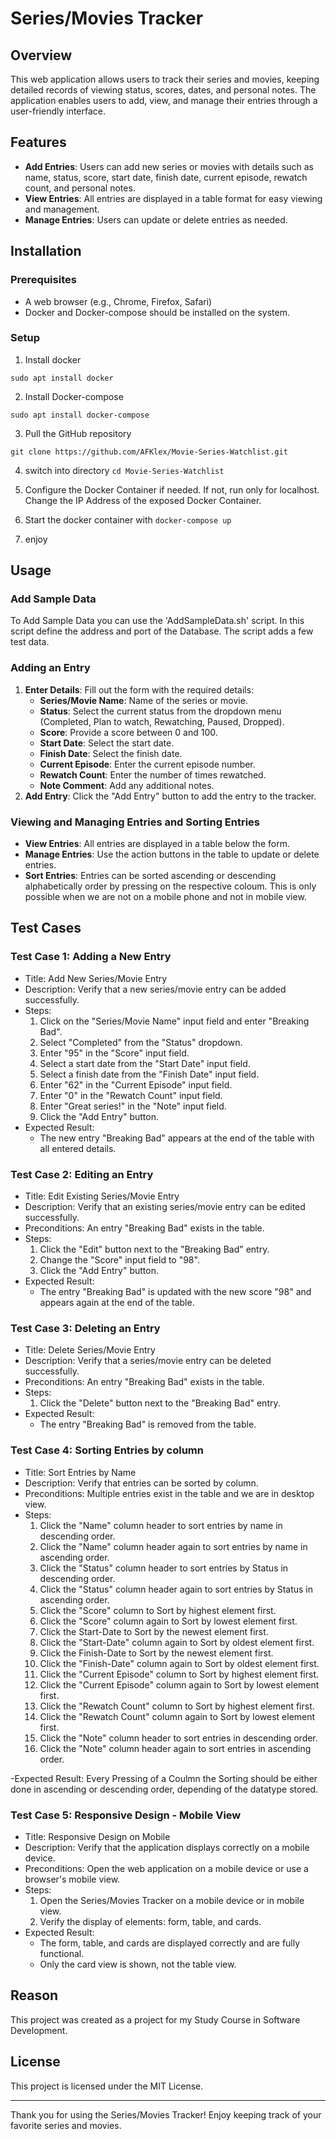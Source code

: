 # Series/Movies Tracker

## Overview
This web application allows users to track their series and movies, keeping detailed records of viewing status, scores, dates, and personal notes. The application enables users to add, view, and manage their entries through a user-friendly interface.

## Features

- **Add Entries**: Users can add new series or movies with details such as name, status, score, start date, finish date, current episode, rewatch count, and personal notes.
- **View Entries**: All entries are displayed in a table format for easy viewing and management.
- **Manage Entries**: Users can update or delete entries as needed.

## Installation

### Prerequisites

- A web browser (e.g., Chrome, Firefox, Safari)
- Docker and Docker-compose should be installed on the system. 

### Setup

1. Install docker 
```
sudo apt install docker
```

2. Install Docker-compose 
```
sudo apt install docker-compose 
```

3. Pull the GitHub repository 
```
git clone https://github.com/AFKlex/Movie-Series-Watchlist.git
```

4. switch into directory `cd Movie-Series-Watchlist` 
5. Configure the Docker Container if needed. If not, run only for localhost. Change the IP Address of the exposed Docker Container. 
6. Start the docker container with `docker-compose up`

7. enjoy

## Usage

### Add Sample Data 
To Add Sample Data you can use the 'AddSampleData.sh' script. In this script define the address and port of the Database. The script adds a few test data. 

### Adding an Entry

1. **Enter Details**: Fill out the form with the required details:
   - **Series/Movie Name**: Name of the series or movie.
   - **Status**: Select the current status from the dropdown menu (Completed, Plan to watch, Rewatching, Paused, Dropped).
   - **Score**: Provide a score between 0 and 100.
   - **Start Date**: Select the start date.
   - **Finish Date**:  Select the finish date.
   - **Current Episode**: Enter the current episode number.
   - **Rewatch Count**: Enter the number of times rewatched.
   - **Note Comment**: Add any additional notes.
2. **Add Entry**: Click the "Add Entry" button to add the entry to the tracker.

### Viewing and Managing Entries and Sorting Entries

- **View Entries**: All entries are displayed in a table below the form.
- **Manage Entries**: Use the action buttons in the table to update or delete entries.
- **Sort Entries**: Entries can be sorted ascending or descending alphabetically order by pressing on the respective coloum. This is only possible when we are not on a mobile phone and not in mobile view. 

## Test Cases 
### Test Case 1: Adding a New Entry

- Title: Add New Series/Movie Entry
- Description: Verify that a new series/movie entry can be added successfully.
- Steps:
  1. Click on the "Series/Movie Name" input field and enter "Breaking Bad".
  2. Select "Completed" from the "Status" dropdown.
  3. Enter "95" in the "Score" input field.
  4. Select a start date from the "Start Date" input field.
  5. Select a finish date from the "Finish Date" input field.
  6. Enter "62" in the "Current Episode" input field.
  7. Enter "0" in the "Rewatch Count" input field.
  8. Enter "Great series!" in the "Note" input field.
  9. Click the "Add Entry" button.
- Expected Result:
  - The new entry "Breaking Bad" appears at the end of the table with all entered details.

### Test Case 2: Editing an Entry

- Title: Edit Existing Series/Movie Entry
- Description: Verify that an existing series/movie entry can be edited successfully.
- Preconditions: An entry "Breaking Bad" exists in the table.
- Steps:
  1. Click the "Edit" button next to the "Breaking Bad" entry.
  2. Change the "Score" input field to "98".
  3. Click the "Add Entry" button.
- Expected Result:
  - The entry "Breaking Bad" is updated with the new score "98" and appears again at the end of the table.

### Test Case 3: Deleting an Entry

- Title: Delete Series/Movie Entry
- Description: Verify that a series/movie entry can be deleted successfully.
- Preconditions: An entry "Breaking Bad" exists in the table.
- Steps:
  1. Click the "Delete" button next to the "Breaking Bad" entry.
- Expected Result:
  - The entry "Breaking Bad" is removed from the table.

### Test Case 4: Sorting Entries by column

- Title: Sort Entries by Name
- Description: Verify that entries can be sorted by column.
- Preconditions: Multiple entries exist in the table and we are in desktop view. 
- Steps:
  1. Click the "Name" column header to sort entries by name in descending  order.
  2. Click the "Name" column header again to sort entries by name in ascending order.
  3. Click the "Status" column header to sort entries by Status in descending  order.
  4. Click the "Status" column header again to sort entries by Status in ascending order.
  5. Click the "Score" column to Sort by highest element first.
  6. Click the "Score" column again to Sort by lowest element first.
  7. Click the Start-Date to Sort by the newest element first. 
  8. Click the "Start-Date" column again to Sort by oldest element first.
  9.   Click the Finish-Date to Sort by the newest element first. 
  10. Click the "Finish-Date" column again to Sort by oldest element first.
  11. Click the "Current Episode" column to Sort by highest element first.
  12. Click the "Current Episode" column again to Sort by lowest element first.
  13. Click the "Rewatch Count" column to Sort by highest element first.
  14. Click the "Rewatch Count" column again to Sort by lowest element first.
  1. Click the "Note" column header to sort entries in descending  order.
  2. Click the "Note" column header again to sort entries in ascending order.

-Expected Result:
Every Pressing of a Coulmn the Sorting should be either done in ascending or descending order, depending of the datatype stored. 

### Test Case 5: Responsive Design - Mobile View

- Title: Responsive Design on Mobile
- Description: Verify that the application displays correctly on a mobile device.
- Preconditions: Open the web application on a mobile device or use a browser's mobile view.
- Steps:
  1. Open the Series/Movies Tracker on a mobile device or in mobile view.
  2. Verify the display of elements: form, table, and cards.
- Expected Result:
  - The form, table, and cards are displayed correctly and are fully functional.
  - Only the card view is shown, not the table view.

## Reason

This project was created as a project for my Study Course in Software Development. 

## License

This project is licensed under the MIT License.

---

Thank you for using the Series/Movies Tracker! Enjoy keeping track of your favorite series and movies.
